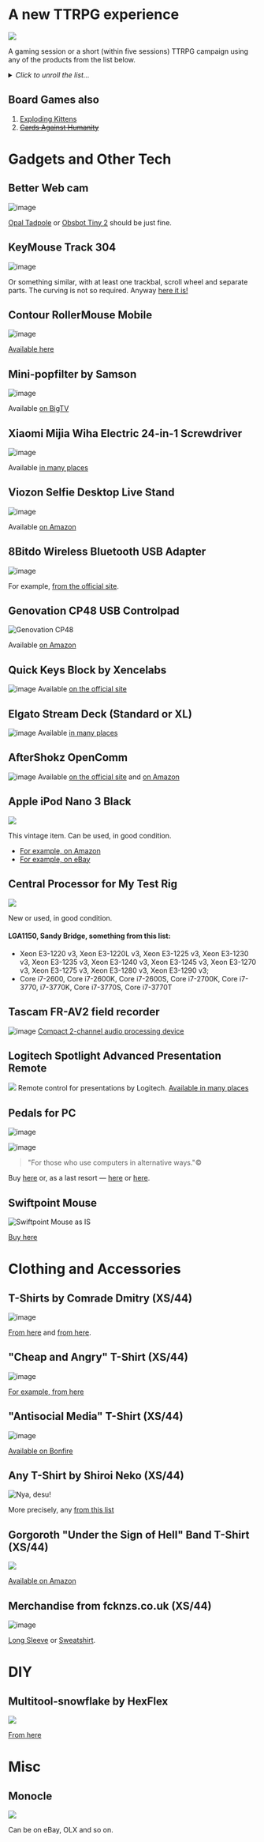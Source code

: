 
# A new TTRPG experience
![](img/new_experience.jpg)

A gaming session or a short (within five sessions) TTRPG campaign using any of the products from the list below.

<details>
  <summary><em>Click to unroll the list...</em></summary

1. [Ars Magica](http://www.atlas-games.com/arm5/)
2. [FFG SW: Edge of Empire](https://www.fantasyflightgames.com/en/products/star-wars-edge-of-the-empire/)
3. [Best Friends](https://www.drivethrurpg.com/product/20630/Best-Friends)
4. [FFG WH40k: Black Crusade](https://www.fantasyflightgames.com/en/products/Black-Crusade/)
5. [Torchbearer](https://www.torchbearerrpg.com/)
6. [Eclipse Phase](http://www.eclipsephase.com/)
7. [Red Markets](https://www.drivethrurpg.com/product/226794/Red-Markets-A-Game-of-Economic-Horror?src=also_purchased)
8. [HeroQuest](https://www.chaosium.com/heroquest/)
9. [Technoir](http://www.technoirrpg.com/)
10. [The company RPG](https://mega-corp.itch.io/the-company) и, в особенности [Project Ricochet](https://meatcastlegameware.itch.io/project-ricochet)
11. [PbTA tremulus](https://realityblurs.com/shop/product/tremulus-hardcover-print-pdf/)
12. [Mindjammer](https://mindjammerpress.com/mindjammer/)
13. [PbTA Monsters of the week](http://www.evilhat.com/home/monster-of-the-week/)
14. [Space Bounty Blues](https://nerdypapergames.itch.io/sbb)
15. [The Mountain Witch](https://sites.google.com/site/mountainwitchrpg/)
16. [Root RPG](https://www.magpiegames.com/category/root-rpg/)
17. [All flesh must be eaten](http://www.allflesh.com/flesh.html)
18. [Malifaux: Through The Breach](https://www.wyrd-games.net/through-the-breach/)
19. [Ultima Forsan: Макабрическая Русь](https://studio101.ru/savageworlds/ultimaforsan/ST5702)
20. [Bulldogs!](https://www.drivethrurpg.com/product/94493/Bulldogs-d20-Edition)
21. [S/Lay w/Me](http://adept-press.com/games-fantasy-horror/slay-wme/)
22. [Geiger Counter](http://www.jwalton.media/geiger)
23. [Misspent Youth](http://misspentyouth.robertbohl.com/)
24. [Contenders](https://www.drivethrurpg.com/product/20233/Contenders)
25. [The Sword, the Crown and the Unspeakable Power](https://www.drivethrurpg.com/product/239692/The-Sword-The-Crown-and-The-Unspeakable-Power))
26. [Night’s Black Agents](http://site.pelgranepress.com/index.php/nights-black-agents/)
27. [Conspiracy X](http://www.edenstudios.net/conspiracyx.html)
28. [Don't rest your head](http://www.evilhat.com/home/dont-rest-your-head-2/)
29. [The Whispering Vault](http://paizo.com/products/btpy7fk1?The-Whispering-Vault)
30. [OWoD Changeling: The Dreaming](http://www.drivethrurpg.com/browse/pub/1/White-Wolf/subcategory/1_14/Changeling-The-Dreaming)
31. [NWoD Changeling: The Lost](http://theonyxpath.com/category/worlds/chroniclesofdarkness/changelingthelost/)
32. [OWoD Wraith: the Oblivion](http://www.drivethrurpg.com/browse/pub/1/White-Wolf/subcategory/1_43/Wraith-The-Oblivion)
33. [Ten Candles](http://cavalrygames.com/ten-candles/)
34. [Murderous Ghosts](https://payhip.com/b/jGPB)
35. [Over The Edge](http://www.atlas-games.com/overtheedge/)
36. [Sorcerer](http://adept-press.com/games-fantasy-horror/sorcerer/)
37. [Ocean](http://www.drivethrurpg.com/product/63429/Ocean?manufacturers_id=385)
38. [Open Adventure](http://geekguild.com/openadventure/)
39. [The Quiet Year](https://buriedwithoutceremony.com/the-quiet-year/)
40. [The Shadow Theory](http://www.giantitp.com/forums/showthread.php?147142-Shadow-Theory-(d20-Modern-Horror))
41. [Каждый - Джон](http://archive.pnprpg.ru/layouts/EverythingIsJohn/John_RPG_example.pdf)
42. [44: A Game of Automatic Fear](https://www.drivethrurpg.com/product/79290/44-A-Game-of-Automatic-Fear)
43. [Savage Flower Kingdom](http://experimentalplayground.blogspot.ru/2013/08/savage-flower-kingdom.html)
44. [Dogs in the Vineyard](http://www.lumpley.com/dogs.html)
45. [Dresden files](https://www.evilhat.com/home/dresden-files-rpg/)
46. [Cryptomancer RPG](http://cryptorpg.com/)
47. [Esoteric Enterprises RPG](https://drive.google.com/file/d/1-TNP-a4JHBtS7iJUZD9Amt5RunIPA-yX/view?usp=sharing)
48. [English Eerie](https://www.drivethrurpg.com/product/225811/English-Eerie-Rural-Horror-Storytelling-Game-for-One-Player?src=also_purchased)
49. [City Planning Department](https://www.drivethrurpg.com/product/264075/City-Planning-Department?src=also_purchased)
50. [Dont Walk in Winter Wood](https://www.drivethrurpg.com/product/104196/Dont-Walk-in-Winter-Wood?manufacturers_id=584)
51. [Rust Hulks](https://www.drivethrurpg.com/product/300564/Rust-Hulks)
52. [Dark Ages: Fae](https://www.drivethrurpg.com/product/710/Dark-Ages-Fae)
53. [Degenesis](https://degenesis.com/)
54. [Shadow of The Demon Lord](https://schwalbentertainment.com/shadow-of-the-demon-lord/)
55. [Brindlewood Bay](https://www.gauntlet-rpg.com/brindlewood-bay.html)
56. [Mausritter](https://mausritter.com/)
57. [PbTA: Злодеяние](https://indigogames.ru/shop/zlodeyanie-pdf/)
58. [Cold City](https://www.indiepressrevolution.com/xcart/Cold-City-PDF.html)
59. [Let These Mermaids Touch Your Dick Maybe](https://riverhousegames.itch.io/let-these-mermaids-touch-your-dick-maybe)
60. [The Zone](https://laughingkaiju.com/games/the-zone/)
61. [Гусь-Хрустальный 2096](https://www.drivethrurpg.com/product/371634/-2096?manufacturers_id=19142)
62. [Three Sixteen](https://www.drivethrurpg.com/product/56768/Three-Sixteen)
63. [Alien RPG](https://www.alien-rpg.com/)
64. [Band of Blades](https://evilhat.com/product/band-of-blades/)
65. [Bliss Stage](https://www.drivethrurpg.com/product/194199/Bliss-Stage-Interim-Stage)
66. [Bootleggers](https://www.drivethrurpg.com/product/132208/Bootleggers)
67. [Breakers](https://johnharper.itch.io/breakers)
68. [Dogs in the Vineyard](https://en.wikipedia.org/wiki/Dogs_in_the_Vineyard)
69. [Dream Askew](https://www.drivethrurpg.com/product/261155/Dream-Askew---Dream-Apart)
70. [Electric Bastionland](https://chrismcdee.itch.io/electric-bastionland)
71. [Girl Underground](https://www.drivethrurpg.com/product/281656/Girl-Underground)
72. [Grey Ranks](https://www.drivethrurpg.com/product/86422/Grey-Ranks)
73. [Infected!](https://www.drivethrurpg.com/product/187452/Infected-Zombie-RPG)
74. [The King Is Dead](https://www.drivethrurpg.com/product/241598/The-King-Is-Dead)
75. [Lacuna Part I.](https://www.drivethrurpg.com/product/95893/Lacuna-Part-I-second-attempt)
76. [InSpectres](https://www.drivethrurpg.com/product/17891/InSpectres?src=hottest_filtered)
77. [Microscope](https://lamemage.itch.io/microscope)
78. [A Spark in Fate Core](https://www.drivethrurpg.com/product/117868/A-Spark-in-Fate-Core)
79. [Monmtsegur 1244](https://www.drivethrurpg.com/product/429235/Montsegur-1244)
80. [The World Wide Wrestrling RPG](https://ndpdesign.com/wwwrpg)
81. [The Mustang](http://www.onesevendesign.com/mustang/)
82. [Night Witches](https://bullypulpitgames.com/products/night-witches)
83. [Poison'd](https://www.nobleknight.com/P/2147389135/Poisond---A-Pirate-RPG)
84. [Under Hollow Hills](https://www.drivethrurpg.com/product/381079/Under-Hollow-Hills?manufacturers_id=3701)
85. [Polaris RPG](https://www.drivethrurpg.com/product/184944/POLARIS-RPG--Core-Rulebook-1--ENGLISH)
86. [PSI*RUN](https://lumpley.itch.io/psirun)
87. [Trollbabe](https://www.nobleknight.com/P/2147528017/Trollbabe)
88. [Tha Shab-al-Hiri Roach](https://bullypulpitgames.com/products/roach)
89. [The Shadow of Yesterday](https://mattmachell.github.io/minimum-viable-ebook/examples/tsoy/index.html)
90. [Shooting in Tha Moon](http://www.blackgreengames.com/shop/shooting-the-moon-pdf)
91. [Steal Away Jordan](https://www.indiepressrevolution.com/xcart/Steal-Away-Jordan-PDF.html)
92. [Swords Without Master](https://www.worldswithoutmaster.com/swords-without-master-about)
93. [Thou Art But A Warrior](https://www.drivethrurpg.com/product/142220/Thou-Art-But-A-Warrior)
94. [Cobwebs TTRPG]([url](https://worldchampgameco.itch.io/cobwebs))
95. [Sleepaway]([url](https://possumcreekgames.itch.io/sleepaway))
96. [The Electric State RPG](https://freeleaguepublishing.com/shop/the-electric-state-rpg/core-rulebook/)
97. [Slugblaster](https://slugblaster.com/)
98. [For The Queen](https://evilhat.com/product/for-the-queen/)
99. [The Veil](https://www.drivethrurpg.com/en/product/199467/the-veil-cyberpunk-roleplaying-powered-by-the-apocalypse)
100. [Belly of the beast](https://www.drivethrurpg.com/en/product/192736/belly-of-the-beast-rpg)
101. [Rebels of the outlaw wastes](https://nerdypupgames.itch.io/rebels-of-the-outlaw-wastes)
</details>

## Board Games also
1. [Exploding Kittens](https://www.explodingkittens.com/)
2. ~~[Cards Against Humanity](https://www.cardsagainsthumanity.com/)~~

# Gadgets and Other Tech

## Better Web cam
![image](https://github.com/user-attachments/assets/0e2b7b25-ebcc-4d08-801e-187016532ee1)

[Opal Tadpole](https://www.amazon.com/Opal-Tadpole-Laptops-Directional-Microphones/dp/B0CM949QRS/)
 or [Obsbot Tiny 2](https://www.amazon.com/OBSBOT-Multi-mode-Correction-Streaming-Conference/dp/B0C3B6ZR1V/) should be just fine.

## KeyMouse Track 304
![image](https://user-images.githubusercontent.com/968194/162278867-e2716091-592c-4182-8b6d-f060a0c0fc9c.png)

Or something similar, with at least one trackbal, scroll wheel and separate parts. The curving is not so required.
Anyway [here it is!](https://www.keymouse.com/catalog/keymouse/keymouse-track-125-3d-printed-assembled)

## Contour RollerMouse Mobile
![image](https://github.com/anmcarrow/anmcarrow.wishlist/assets/968194/66183332-0dca-41a7-b012-23311b51869a)

[Available here](https://contourdesign.store/collections/all-products/products/rollermouse-mobile#details)

## Mini-popfilter by Samson
![image](https://user-images.githubusercontent.com/968194/115162812-3f331c80-a0ae-11eb-9920-538fabb8ca8c.png)

Available [on BigTV](https://www.bigtv.ru/product/pop-filtr-samson-ps05-621606/?event=gmerchant&roistat=merchant3_g_108475618259_online:ru:RU:621606&roistat_referrer=&roistat_pos=&utm_source=gmerchant&utm_medium=cpc&utm_campaign=10305589913&utm_content=621606&gclid=Cj0KCQjwse-DBhC7ARIsAI8YcWIAihDmeMTyLdZexeNIrJxdn-k5yvNxWTCtY0lKBEd2o3nOkKU-vT4aAn_aEALw_wcB)

## Xiaomi Mijia Wiha Electric 24-in-1 Screwdriver
![image](https://user-images.githubusercontent.com/968194/114421235-c4ee2e00-9bbd-11eb-8f67-70081b999479.png)

Available [in many places](https://market.yandex.ru/offer/a7ZDCU1PUhpUyHhEFCe4fg?lr=194&cpa=0&onstock=1)

## Viozon Selfie Desktop Live Stand
![image](https://user-images.githubusercontent.com/968194/117597141-a859fd00-b14d-11eb-96df-45a6879cf70e.png)

Available [on Amazon](https://www.amazon.com/Viozon-Desktop-Microphone-competiable-Teaching/dp/B086W3L2XB/ref=as_li_ss_tl?ref_=ast_sto_dp&linkCode=sl1&tag=tecbri-20&linkId=0bde27c83a9f70ca1bc682f65f123908&language=en_US)

## 8Bitdo Wireless Bluetooth USB Adapter
![image](https://user-images.githubusercontent.com/968194/128595007-cae86e7b-b0fc-4324-8232-3324f84a755d.png)

For example, [from the official site](https://shop.8bitdo.com/products/8bitdo-wireless-bluetooth-adapter-for-nintendo-switch-windows-mac-raspberry-pi).

## Genovation CP48 USB Controlpad
![Genovation CP48](https://www.genovation.com/wp-content/uploads/2022/11/cp48_v4_front.png)

Available [on Amazon](https://www.amazon.com/Genovation-CP48-USBHID-48KEY-CONTROLPAD-BLACK/dp/B00UH3E23G/ref=sr_1_4?dchild=1&keywords=Genovation&qid=1621025167&sr=8-4)

## Quick Keys Block by Xencelabs
![image](https://github.com/anmcarrow/anmcarrow.wishlist/assets/968194/60fd400a-ea13-42bb-a25b-ab5606bc02c0)
Available [on the official site](https://www.xencelabs.com/store/accessories/xencelabs-quick-keys-remote)

## Elgato Stream Deck (Standard or XL)
![image](https://user-images.githubusercontent.com/968194/113795400-7a9c2580-9755-11eb-80b9-f35f8a5e9821.png)
Available [in many places](https://market.yandex.ru/search?text=Elgato%20stream%20deck&cvredirect=2&cpa=0&onstock=0&local-offers-first=0)

## AfterShokz OpenComm
![image](https://user-images.githubusercontent.com/968194/113945126-5fd9b780-980e-11eb-9a33-9e3336357c47.png)
Available [on the official site](https://us.aftershokz.com/products/opencomm) and [on Amazon](https://www.amazon.com/AfterShokz-Conduction-Noise-Canceling-Microphone-Commercial/dp/B08DW2SJCQ)

## Apple iPod Nano 3 Black
![](img/ipod.jpg)

This vintage item. Can be used, in good condition.
- [For example, on Amazon](https://www.amazon.com/Apple-Generation-Black-Discontinued-Manufacturer/dp/B000JO3N3S/ref=sr_1_7?s=mp3&ie=UTF8&qid=1511646448&sr=1-7&keywords=ipod+nano+3+black)
- [For example, on eBay](https://www.ebay.com/sch/i.html?_odkw=apple+ipod+nano+3+black&_osacat=0&_from=R40&_trksid=p2045573.m570.l1313.TR0.TRC0.H0.Xapple+ipod+nano+3rd+black.TRS1&_nkw=apple+ipod+nano+3rd+black&_sacat=0)

## Central Processor for My Test Rig
![](img/cpu.jpg)

New or used, in good condition.

#### LGA1150, Sandy Bridge, something from this list:
- Xeon E3-1220 v3, Xeon E3-1220L v3, Xeon E3-1225 v3, Xeon E3-1230 v3, Xeon E3-1235 v3, Xeon E3-1240 v3, Xeon E3-1245 v3, Xeon E3-1270 v3, Xeon E3-1275 v3, Xeon E3-1280 v3, Xeon E3-1290 v3;
- Core i7-2600, Core i7-2600K, Core i7-2600S, Core i7-2700K, Core i7-3770, i7-3770K, Core i7-3770S, Core i7-3770T

## Tascam FR-AV2 field recorder
![image](https://github.com/user-attachments/assets/c781e073-7b8e-41b6-82af-46f759314b7b)
[Compact 2-channel audio processing device](https://www.bhphotovideo.com/c/product/1852610-REG/tascam_fr_av2_32_bit_float_recorder_timecode_generator.html)

## Logitech Spotlight Advanced Presentation Remote
![](img/presenter.jpg)
Remote control for presentations by Logitech.
[Available in many places](https://www.amazon.com/s/ref=nb_sb_noss?url=search-alias%3Daps&field-keywords=Logitech+Spotlight+Advanced+Presentation+Remote&rh=i%3Aaps%2Ck%3ALogitech+Spotlight+Advanced+Presentation+Remote)

## Pedals for PC
![image](https://github.com/user-attachments/assets/4d42f4f4-f8ae-4506-87be-5607e8a3ee9a)

![image](https://m.media-amazon.com/images/I/81PHrXDUO8L._AC_UF894,1000_QL80_.jpg)

> "For those who use computers in alternative ways."©

Buy [here](http://www.kinesis-ergo.com/shop/savant-elite2-waterproof-triple-pedal/) or, as a last resort — [here](http://www.dx.com/p/usb-triple-action-foot-switch-keyboard-control-foot-pedal-56508#.VmFnZFjhDRY) or [here](https://www.elgato.com/us/en/p/stream-deck-pedal).

## Swiftpoint Mouse
![Swiftpoint Mouse as IS](img/swiftpoint_mouse.jpg)

[Buy here](https://www.swiftpoint.com/product/swiftpoint-gt-mouse-2/)

# Clothing and Accessories

## T-Shirts by Comrade Dmitry (XS/44)
![image](https://github.com/user-attachments/assets/20c35d5d-347f-42d3-8157-4d790eb1049d)

[From here](https://sharkrobot.com/products/flick-the-bean?_pos=2&_sid=48ac710cb&_ss=r) and [from here](https://sharkrobot.com/products/comrade?_pos=1&_sid=efd74d7eb&_ss=r).

## "Cheap and Angry" T-Shirt (XS/44)
![image](https://user-images.githubusercontent.com/968194/227749509-c0f8ab91-5129-45f9-b470-78045bcfbd89.png)

[For example, from here](https://hiphoptochka.com/YUG_Deshevo_y_Serdito_tee_ru)

## "Antisocial Media" T-Shirt (XS/44)
![image](https://user-images.githubusercontent.com/968194/226492327-3de38b0c-84cf-4828-a447-74c8d428a138.png)

[Available on Bonfire](https://www.bonfire.com/one-million-dead-birdsites/)

## Any T-Shirt by Shiroi Neko  (XS/44)
![Nya, desu!](img/shiroi_neko.jpg)

More precisely, any [from this list](https://www.evernote.com/shard/s278/sh/7017da53-f9cd-4948-be86-2627fc7a4002/3af1e1f76b23666019606b7dce29068b)

## Gorgoroth "Under the Sign of Hell" Band T-Shirt (XS/44)
![](img/gorgoroth_tshirt.jpg)

[Available on Amazon](https://www.amazon.com/Gorgoroth-Under-Sign-Hell-t-shirt/dp/B01H4LC5S2/ref=sr_1_43?ie=UTF8&qid=1487409843&sr=8-43&keywords=gorgoroth+tshirt)

## Merchandise from fcknzs.co.uk  (XS/44)
![image](https://user-images.githubusercontent.com/968194/224489299-d751afc6-7502-4bad-af6f-a91a4a65658d.png)

[Long Sleeve](https://fcknzs.co.uk/product/antifa-iron-front-3-arrows-3-4-sleeve-raglan-shirt) or [Sweatshirt](https://fcknzs.co.uk/product/antifa-iron-front-3-arrows-unisex-sweatshirt).

# DIY  

## Multitool-snowflake by HexFlex
![](img/snowflake_tool.jpg)

[From here](https://www.hexflex.com/shop/?v=f24485ae434a)

# Misc

## Monocle
![](img/monocle.jpg)

Can be on eBay, OLX and so on.
